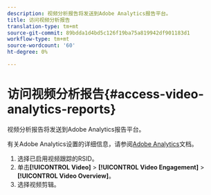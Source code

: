 ```yaml
---
description: 视频分析报告将发送到Adobe Analytics报告平台。
title: 访问视频分析报告
translation-type: tm+mt
source-git-commit: 89bdda1d4bd5c126f19ba75a819942df901183d1
workflow-type: tm+mt
source-wordcount: '60'
ht-degree: 0%

---
```



# 访问视频分析报告{#access-video-analytics-reports}

视频分析报告将发送到Adobe Analytics报告平台。

有关Adobe Analytics设置的详细信息，请参阅[Adobe Analytics](https://microsite.omniture.com/t2/help/en_US/reference/)文档。
1. 选择已启用视频跟踪的RSID。
1. 单击&#x200B;**[!UICONTROL Video]** > **[!UICONTROL Video Engagement]** > **[!UICONTROL Video Overview]**。
1. 选择视频剪辑。
